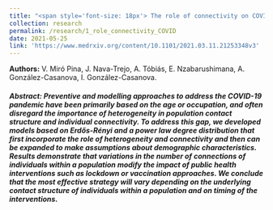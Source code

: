 ```yaml
---
title: "<span style='font-size: 18px'> The role of connectivity on COVID-19 preventive approaches"
collection: research
permalink: /research/1_role_connectivity_COVID
date: 2021-05-25
link: 'https://www.medrxiv.org/content/10.1101/2021.03.11.21253348v3'
---
```


**Authors:** V. Miró Pina, J. Nava-Trejo, A. Tóbiás, E. Nzabarushimana, A. González-Casanova, I. González-Casanova.
 
##### **Abstract:** Preventive and modelling approaches to address the COVID-19 pandemic have been primarily based on the age or occupation, and often disregard the importance of heterogeneity in population contact structure and individual connectivity. To address this gap, we developed models based on Erdős-Rényi and a power law degree distribution that first incorporate the role of heterogeneity and connectivity and then can be expanded to make assumptions about demographic characteristics. Results demonstrate that variations in the number of connections of individuals within a population modify the impact of public health interventions such as lockdown or vaccination approaches. We conclude that the most effective strategy will vary depending on the underlying contact structure of individuals within a population and on timing of the interventions.
